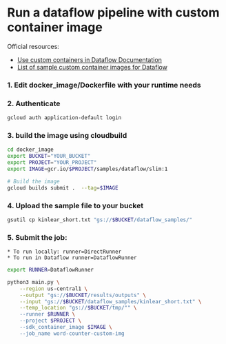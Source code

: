 # Run a dataflow pipeline with custom container image

Official resources:
* [Use custom containers in Dataflow Documentation](https://cloud.google.com/dataflow/docs/guides/using-custom-containers)
* [List of sample custom container images for Dataflow](https://github.com/GoogleCloudPlatform/python-docs-samples/tree/main/dataflow/custom-containers)

### 1. Edit docker_image/Dockerfile with your runtime needs

### 2. Authenticate

```sh
gcloud auth application-default login
```

### 3. build the image using cloudbuild
```sh
cd docker_image
export BUCKET="YOUR_BUCKET"
export PROJECT="YOUR_PROJECT"
export IMAGE=gcr.io/$PROJECT/samples/dataflow/slim:1

# Build the image
gcloud builds submit .  --tag=$IMAGE
```

### 4. Upload the sample file to your bucket
```sh
gsutil cp kinlear_short.txt "gs://$BUCKET/dataflow_samples/"
```
### 5. Submit the job: 
    * To run locally: runner=DirectRunner
    * To run in Dataflow runner=DataflowRunner
```sh
export RUNNER=DataflowRunner

python3 main.py \
    --region us-central1 \
    --output "gs://$BUCKET/results/outputs" \
    --input "gs://$BUCKET/dataflow_samples/kinlear_short.txt" \
    --temp_location "gs://$BUCKET/tmp/"" \
    --runner $RUNNER \
    --project $PROJECT \
    --sdk_container_image $IMAGE \
    --job_name word-counter-custom-img
```
